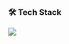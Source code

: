 ### 🛠 Tech Stack
<p align="left">
  <img src="https://skillicons.dev/icons?i=js,ts,html,css,svelte,vue,nodejs,express,postgres,mongo,supabase,docker,tailwindcss,pnpm,vite,cloudflare,linux,ubuntu,nginx&perline=8" />
</p>

